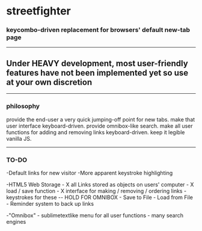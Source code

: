 # streetfighter
### keycombo-driven replacement for browsers' default new-tab page

---

## Under HEAVY development, most user-friendly features have not been implemented yet so use at your own discretion

---

### philosophy

provide the end-user a very quick jumping-off point for new tabs. make 
that user interface keyboard-driven. provide omnibox-like search. make 
all user functions for adding and removing links keyboard-driven. keep 
it legible vanilla JS. 

---

### TO-DO

-Default links for new visitor
-More apparent keystroke highlighting

-HTML5 Web Storage
	- X all Links stored as objects on users' computer
	- X load / save function 
	- X interface for making / removing / ordering links
		 - keystrokes for these -- HOLD FOR OMNIBOX
	- Save to File
	- Load from File
	- Reminder system to back up links

-"Omnibox" 
	- sublimetextlike menu for all user functions
	- many search engines
